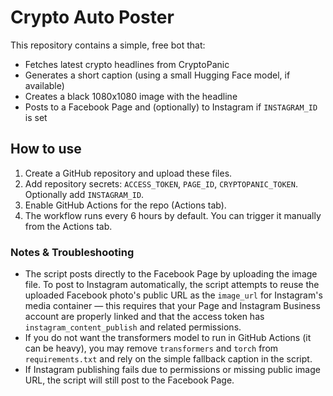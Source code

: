 # Crypto Auto Poster

This repository contains a simple, free bot that:
- Fetches latest crypto headlines from CryptoPanic
- Generates a short caption (using a small Hugging Face model, if available)
- Creates a black 1080x1080 image with the headline
- Posts to a Facebook Page and (optionally) to Instagram if `INSTAGRAM_ID` is set

## How to use

1. Create a GitHub repository and upload these files.
2. Add repository secrets: `ACCESS_TOKEN`, `PAGE_ID`, `CRYPTOPANIC_TOKEN`. Optionally add `INSTAGRAM_ID`.
3. Enable GitHub Actions for the repo (Actions tab).
4. The workflow runs every 6 hours by default. You can trigger it manually from the Actions tab.

### Notes & Troubleshooting

- The script posts directly to the Facebook Page by uploading the image file. To post to Instagram automatically, the script attempts to reuse the uploaded Facebook photo's public URL as the `image_url` for Instagram's media container — this requires that your Page and Instagram Business account are properly linked and that the access token has `instagram_content_publish` and related permissions.
- If you do not want the transformers model to run in GitHub Actions (it can be heavy), you may remove `transformers` and `torch` from `requirements.txt` and rely on the simple fallback caption in the script.
- If Instagram publishing fails due to permissions or missing public image URL, the script will still post to the Facebook Page.
